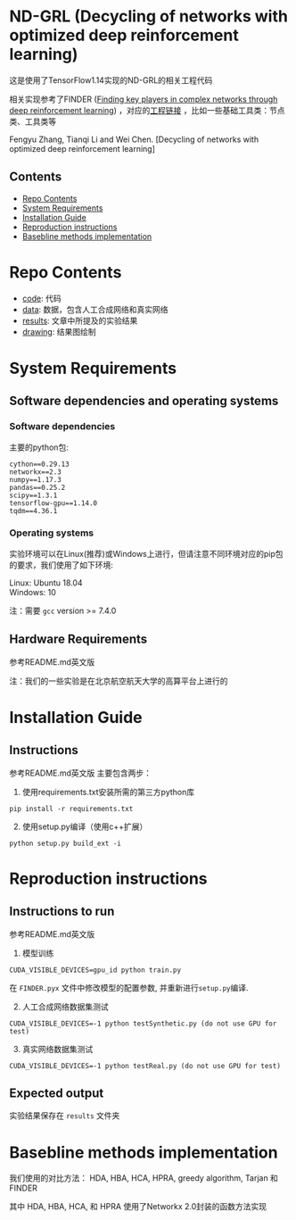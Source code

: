 # ND-GRL (Decycling of networks with optimized deep reinforcement learning)

这是使用了TensorFlow1.14实现的ND-GRL的相关工程代码

相关实现参考了FINDER ([Finding key players in complex networks through deep reinforcement learning](https://www.nature.com/articles/s42256-020-0177-2.epdf?sharing_token=0CAxnrCP1THxBEtK2mS5c9RgN0jAjWel9jnR3ZoTv0O3ej6g4eVo3V4pnngJO-QMH375GbplyUstNSGUaq-zMyAnpSrZIOiiDvB0V_CqsCipIfCq-enY3sK3Uv_D_4b4aRn6lYXd8HEinWjLNM42tQZ0iVjeMBl6ZRA7D7WUBjM%3D))
，对应的[工程链接](https://doi.org/10.24433/CO.3005605.v1)
，比如一些基础工具类：节点类、工具类等

Fengyu Zhang, Tianqi Li and Wei Chen. [Decycling of networks with optimized deep reinforcement learning]

## Contents

- [Repo Contents](#repo-contents)
- [System Requirements](#system-requirements)
- [Installation Guide](#installation-guide)
- [Reproduction instructions](#reproduction-instructions)
- [Basebline methods implementation](#basebline-methods-implementation)


# Repo Contents

- [code](./code/FINDER_CN): 代码
- [data](./code/data): 数据，包含人工合成网络和真实网络
- [results](./code/results): 文章中所提及的实验结果
- [drawing](./code/drawing): 结果图绘制


# System Requirements

## Software dependencies and operating systems

### Software dependencies

主要的python包:
```
cython==0.29.13 
networkx==2.3 
numpy==1.17.3 
pandas==0.25.2 
scipy==1.3.1 
tensorflow-gpu==1.14.0 
tqdm==4.36.1
```

### Operating systems
实验环境可以在Linux(推荐)或Windows上进行，但请注意不同环境对应的pip包的要求，我们使用了如下环境:

Linux: Ubuntu 18.04  
Windows: 10

注：需要 `gcc` version >= 7.4.0

## Hardware Requirements
参考README.md英文版

注：我们的一些实验是在北京航空航天大学的高算平台上进行的

# Installation Guide

## Instructions
参考README.md英文版
主要包含两步：
1. 使用requirements.txt安装所需的第三方python库
```
pip install -r requirements.txt
```
2. 使用setup.py编译（使用c++扩展）
```
python setup.py build_ext -i
```
# Reproduction instructions

## Instructions to run
参考README.md英文版
1. 模型训练
```
CUDA_VISIBLE_DEVICES=gpu_id python train.py
```
在 `FINDER.pyx` 文件中修改模型的配置参数, 并重新进行`setup.py`编译.

2. 人工合成网络数据集测试
```
CUDA_VISIBLE_DEVICES=-1 python testSynthetic.py (do not use GPU for test)
```

3. 真实网络数据集测试
```
CUDA_VISIBLE_DEVICES=-1 python testReal.py (do not use GPU for test)
```


## Expected output
实验结果保存在 `results` 文件夹

# Basebline methods implementation
我们使用的对比方法： HDA, HBA, HCA, HPRA, greedy algorithm, Tarjan 和 FINDER

其中 HDA, HBA, HCA, 和 HPRA 使用了Networkx 2.0封装的函数方法实现


